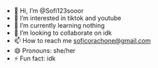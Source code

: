 - 👋 Hi, I’m @Sofi123sooor
- 👀 I’m interested in tiktok and youtube
- 🌱 I’m currently learning nothing 
- 💞️ I’m looking to collaborate on idk
- 📫 How to reach me soficorachone@gmail.com 
- 😄 Pronouns: she/her
- ⚡ Fun fact: idk

<!---
Sofi123sooor/Sofi123sooor is a ✨ special ✨ repository because its `README.md` (this file) appears on your GitHub profile.
You can click the Preview link to take a look at your changes.
--->
